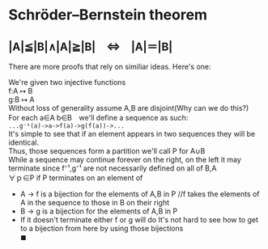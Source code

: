 # Schröder–Bernstein theorem
|A|≦|B|∧|A|≧|B|　⇔　|A|＝|B|
------------------
There are more proofs that rely on similiar ideas. Here's one:  

We're given two injective functions  
f:A ↦ B  
g:B ↦ A  
Without loss of generality assume A,B are disjoint(Why can we do this?)  
For each a∈A b∈B　we'll define a sequence as such:  
```...g⁻¹(a)->a->f(a)->g(f(a))->...```  
It's simple to see that if an element appears in two sequences they will be identical.  
Thus, those sequences form a partition we'll call P for A∪B  
While a sequence may continue forever on the right, on the left it may terminate since f⁻¹,g⁻¹ are not necessarily defined on all of B,A   
∀ｐ∈P if P terminates on an element of
- A -> f is a bijection for the elements of A,B in P
//f takes the elements of A in the sequence to those in B on their right
- B -> g is a bijection for the elements of A,B in P
- If it doesn't terminate either f or g will do
It's not hard to see how to get to a bijection from here by using those bijections  
 ◼ 

